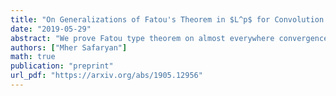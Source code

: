 ```yaml
---
title: "On Generalizations of Fatou's Theorem in $L^p$ for Convolution Integrals with General Kernels"
date: "2019-05-29"
abstract: "We prove Fatou type theorem on almost everywhere convergence of convolution integrals in spaces Lp(1<p<∞) for general kernels, forming an approximate identity. For a wide class of kernels we show that obtained convergence regions are optimal in some sense. It is also established a weak boundedness of the corresponding maximal operator in Lp(1≤p<∞)."
authors: ["Mher Safaryan"]
math: true
publication: "preprint"
url_pdf: "https://arxiv.org/abs/1905.12956"
---
```


